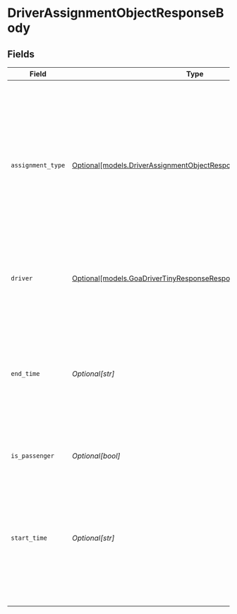 # DriverAssignmentObjectResponseBody


## Fields

| Field                                                                                                                                                                                                                                                                                                                    | Type                                                                                                                                                                                                                                                                                                                     | Required                                                                                                                                                                                                                                                                                                                 | Description                                                                                                                                                                                                                                                                                                              | Example                                                                                                                                                                                                                                                                                                                  |
| ------------------------------------------------------------------------------------------------------------------------------------------------------------------------------------------------------------------------------------------------------------------------------------------------------------------------ | ------------------------------------------------------------------------------------------------------------------------------------------------------------------------------------------------------------------------------------------------------------------------------------------------------------------------ | ------------------------------------------------------------------------------------------------------------------------------------------------------------------------------------------------------------------------------------------------------------------------------------------------------------------------ | ------------------------------------------------------------------------------------------------------------------------------------------------------------------------------------------------------------------------------------------------------------------------------------------------------------------------ | ------------------------------------------------------------------------------------------------------------------------------------------------------------------------------------------------------------------------------------------------------------------------------------------------------------------------ |
| `assignment_type`                                                                                                                                                                                                                                                                                                        | [Optional[models.DriverAssignmentObjectResponseBodyAssignmentType]](../models/driverassignmentobjectresponsebodyassignmenttype.md)                                                                                                                                                                                       | :heavy_minus_sign:                                                                                                                                                                                                                                                                                                       | Assignment type of the driver-vehicle assignment, indicating the provenance of the assignment. The only type of assignment supported right now is `driverApp` assignments. This list could change, so it is recommended that clients gracefully handle any types not enumerated in this list.  Valid values: `driverApp` | driverApp                                                                                                                                                                                                                                                                                                                |
| `driver`                                                                                                                                                                                                                                                                                                                 | [Optional[models.GoaDriverTinyResponseResponseBody]](../models/goadrivertinyresponseresponsebody.md)                                                                                                                                                                                                                     | :heavy_minus_sign:                                                                                                                                                                                                                                                                                                       | A minified driver object. This object is only returned if the route is assigned to the driver.                                                                                                                                                                                                                           |                                                                                                                                                                                                                                                                                                                          |
| `end_time`                                                                                                                                                                                                                                                                                                               | *Optional[str]*                                                                                                                                                                                                                                                                                                          | :heavy_minus_sign:                                                                                                                                                                                                                                                                                                       |  An end time in RFC 3339 format. Omitted if not applicable. Millisecond precision and timezones are supported. (Examples: 2019-06-13T19:08:25Z, 2019-06-13T19:08:25.455Z, OR 2015-09-15T14:00:12-04:00).                                                                                                                 | 2019-06-13T19:08:25Z                                                                                                                                                                                                                                                                                                     |
| `is_passenger`                                                                                                                                                                                                                                                                                                           | *Optional[bool]*                                                                                                                                                                                                                                                                                                         | :heavy_minus_sign:                                                                                                                                                                                                                                                                                                       | Boolean indicating whether the driver is a passenger.                                                                                                                                                                                                                                                                    | false                                                                                                                                                                                                                                                                                                                    |
| `start_time`                                                                                                                                                                                                                                                                                                             | *Optional[str]*                                                                                                                                                                                                                                                                                                          | :heavy_minus_sign:                                                                                                                                                                                                                                                                                                       |  A start time in RFC 3339 format. Defaults to now if not provided. Millisecond precision and timezones are supported. (Examples: 2019-06-13T19:08:25Z, 2019-06-13T19:08:25.455Z, OR 2015-09-15T14:00:12-04:00).                                                                                                          | 2019-06-13T19:08:25Z                                                                                                                                                                                                                                                                                                     |